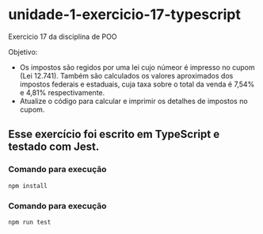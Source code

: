 # unidade-1-exercicio-17-typescript
Exercicio 17 da disciplina de POO

Objetivo: 

- Os impostos são regidos por uma lei cujo númeor é impresso no cupom (Lei 12.741). Também são calculados os valores aproximados dos impostos federais e estaduais, cuja taxa sobre o total da venda é 7,54% e 4,81% respectivamente.
- Atualize o código para calcular e imprimir os detalhes de impostos no cupom.

## Esse exercício foi escrito em TypeScript e testado com Jest.

### Comando para execução
`npm install`

### Comando para execução
`npm run test`
